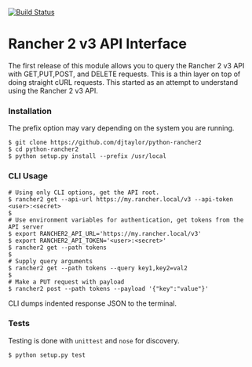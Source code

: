 [![Build Status](https://api.travis-ci.org/djtaylor/python-rancher2.png)](https://api.travis-ci.org/djtaylor/python-rancher2)

# Rancher 2 v3 API Interface

The first release of this module allows you to query the Rancher 2 v3 API with GET,PUT,POST, and DELETE requests. This is a thin layer on top of doing straight cURL requests. This started as an attempt to understand using the Rancher 2 v3 API.

### Installation
The prefix option may vary depending on the system you are running.

```
$ git clone https://github.com/djtaylor/python-rancher2
$ cd python-rancher2
$ python setup.py install --prefix /usr/local
```

### CLI Usage
```
# Using only CLI options, get the API root.
$ rancher2 get --api-url https://my.rancher.local/v3 --api-token <user>:<secret>
$
# Use environment variables for authentication, get tokens from the API server
$ export RANCHER2_API_URL='https://my.rancher.local/v3'
$ export RANCHER2_API_TOKEN='<user>:<secret>'
$ rancher2 get --path tokens
$
# Supply query arguments
$ rancher2 get --path tokens --query key1,key2=val2
$
# Make a PUT request with payload
$ rancher2 post --path tokens --payload '{"key":"value"}'
```

CLI dumps indented response JSON to the terminal.

### Tests
Testing is done with `unittest` and `nose` for discovery.
```
$ python setup.py test
```
